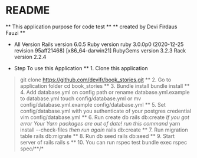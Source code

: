 # README

** This application purpose for code test **
** created by Devi Firdaus Fauzi **

* All Version
Rails version             6.0.5
Ruby version              ruby 3.0.0p0 (2020-12-25 revision 95aff21468) [x86_64-darwin21]
RubyGems version          3.2.3
Rack version              2.2.4

* Step To use this Application
** 1. Clone this application
> git clone https://github.com/devifr/book_stories.git
** 2. Go to application folder
> cd book_stories
** 3. Bundle install
> bundle install
** 4. Add database.yml on config path or rename database.yml.example to database.yml
> touch config/database.yml 
or 
> mv config/database.yml.example config/database.yml
** 5. Set config/database.yml with you authenticate of your postgres credential
> vim config/database.yml
** 6. Run create db
> rails db:create
_If you got error Your Yarn packages are out of date!_
_run this command_
> yarn install --check-files
_then run again_
> rails db:create
** 7. Run migration table
> rails db:migrate
** 8. Run db seed
> rails db:seed
** 9. Start server of rails
> rails s
** 10. You can run rspec test
> bundle exec rspec spec/**/*
